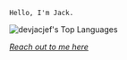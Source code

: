 ```
Hello, I'm Jack.
```

![devjacjef's Top Languages](https://github-readme-stats.vercel.app/api/top-langs/?username=devjacjef&theme=vue-dark&show_icons=true&hide_border=true&layout=compact)

*[Reach out to me here](https://www.linkedin.com/in/devjacjef/)*
